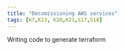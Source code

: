 ```yaml
---
title: "Decomissioning AWS services"
tags: [K7,K13, K20,K21,S17,S18]
---
```





Writing code to generate terraform
